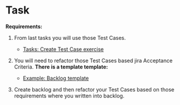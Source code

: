 # Task

**Requirements:**

1. From last tasks you will use those Test Cases.
    - [Tasks: Create Test Case exercise](../../QA/tasks/testCaseDesignTask.md)

2. You will need to refactor those Test Cases based jira Acceptance Criteria. **There is a template template:**
    - [Example: Backlog template](../assets/examples/backlog.md)

3. Create backlog and then refactor your Test Cases based on those requirements where you written into backlog.

